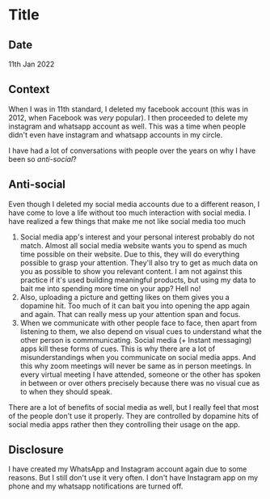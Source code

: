 # Title

## Date

11th Jan 2022

## Context

When I was in 11th standard, I deleted my facebook account (this was in 2012, when Facebook was *very* popular). I then proceeded to delete my instagram and whatsapp account as well. This was a time when people didn't even have instagram and whatsapp accounts in my circle.

I have had a lot of conversations with people over the years on why I have been so *anti-social*?

## Anti-social

Even though I deleted my social media accounts due to a different reason, I have come to love a life without too much interaction with social media. I have realized a few things that make me not like social media too much

1. Social media app's interest and your personal interest probably do not match. Almost all social media website wants you to spend as much time possible on their website. Due to this, they will do everything possible to grasp your attention. They'll also try to get as much data on you as possible to show you relevant content. I am not against this practice if it's used building meaningful products, but using my data to bait me into spending more time on your app? Hell no!
2. Also, uploading a picture and getting likes on them gives you a dopamine hit. Too much of it can bait you into opening the app again and again. That can really mess up your attention span and focus.
3. When we communicate with other people face to face, then apart from listening to them, we also depend on visual cues to understand what the other person is commmunicating. Social media (+ Instant messaging) apps kill these forms of cues. This is why there are a lot of misunderstandings when you communicate on social media apps. And this why zoom meetings will never be same as in person meetings. In every virtual meeting I have attended, someone or the other has spoken in between or over others precisely because there was no visual cue as to when they should speak.

There are a lot of benefits of social media as well, but I really feel that most of the people don't use it properly. They are controlled by dopamine hits of social media apps rather then they controlling their usage on the app.

## Disclosure

I have created my WhatsApp and Instagram account again due to some reasons. But I still don't use it very often. I don't have Instagram app on my phone and my whatsapp notifications are turned off.
